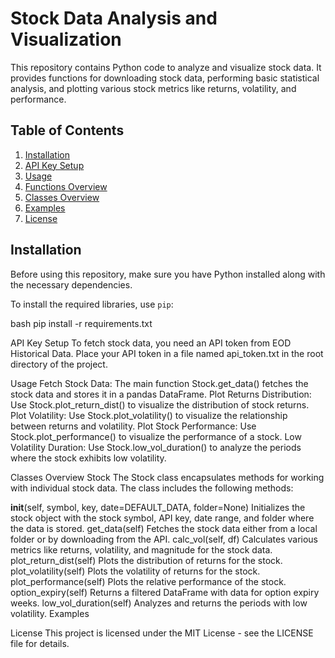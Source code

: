 # Stock Data Analysis and Visualization

This repository contains Python code to analyze and visualize stock data. It provides functions for downloading stock data, performing basic statistical analysis, and plotting various stock metrics like returns, volatility, and performance.

## Table of Contents
1. [Installation](#installation)
2. [API Key Setup](#api-key-setup)
3. [Usage](#usage)
4. [Functions Overview](#functions-overview)
5. [Classes Overview](#classes-overview)
6. [Examples](#examples)
7. [License](#license)

## Installation

Before using this repository, make sure you have Python installed along with the necessary dependencies.

To install the required libraries, use `pip`:

bash
pip install -r requirements.txt

API Key Setup
To fetch stock data, you need an API token from EOD Historical Data. Place your API token in a file named api_token.txt in the root directory of the project.

Usage
Fetch Stock Data: The main function Stock.get_data() fetches the stock data and stores it in a pandas DataFrame.
Plot Returns Distribution: Use Stock.plot_return_dist() to visualize the distribution of stock returns.
Plot Volatility: Use Stock.plot_volatility() to visualize the relationship between returns and volatility.
Plot Stock Performance: Use Stock.plot_performance() to visualize the performance of a stock.
Low Volatility Duration: Use Stock.low_vol_duration() to analyze the periods where the stock exhibits low volatility.


Classes Overview
Stock
The Stock class encapsulates methods for working with individual stock data. The class includes the following methods:

__init__(self, symbol, key, date=DEFAULT_DATA, folder=None)
Initializes the stock object with the stock symbol, API key, date range, and folder where the data is stored.
get_data(self)
Fetches the stock data either from a local folder or by downloading from the API.
calc_vol(self, df)
Calculates various metrics like returns, volatility, and magnitude for the stock data.
plot_return_dist(self)
Plots the distribution of returns for the stock.
plot_volatility(self)
Plots the volatility of returns for the stock.
plot_performance(self)
Plots the relative performance of the stock.
option_expiry(self)
Returns a filtered DataFrame with data for option expiry weeks.
low_vol_duration(self)
Analyzes and returns the periods with low volatility.
Examples


License
This project is licensed under the MIT License - see the LICENSE file for details.

